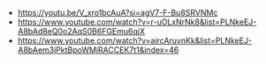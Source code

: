 - https://youtu.be/V_xro1bcAuA?si=agV7-F-Bu8SRVNMc
- https://www.youtube.com/watch?v=r-uOLxNrNk8&list=PLNkeEJ-A8bAd8eQ0o2AqS0B6FGEmu6qjX
- https://www.youtube.com/watch?v=aircAruvnKk&list=PLNkeEJ-A8bAem3jPktBpoWMjRACCEK7t1&index=46